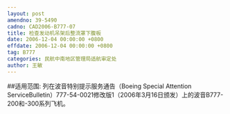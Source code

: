 ```yaml
---
layout: post
amendno: 39-5490
cadno: CAD2006-B777-07
title: 检查发动机吊架后整流罩下腹板
date: 2006-12-04 00:00:00 +0800
effdate: 2006-12-04 00:00:00 +0800
tag: B777
categories: 民航中南地区管理局适航审定处
author: 王敏
---
```


##适用范围:
列在波音特别提示服务通告（Boeing Special Attention ServiceBulletin）777-54-0021修改版1（2006年3月16日颁发）上的波音B777-200和-300系列飞机。

